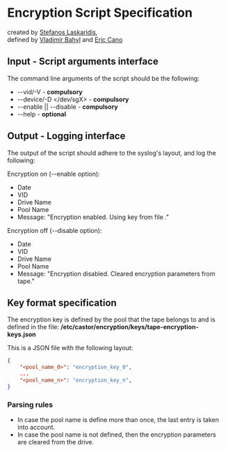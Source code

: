 # Encryption Script Specification

created by [Stefanos Laskaridis](steve.laskaridis@cern.ch),  
defined by [Vladimír Bahyl](Vladimir.Bahyl@cern.ch) and [Eric Cano](Eric.Cano@cern.ch)


## Input - Script arguments interface

The command line arguments of the script should be the following:

* --vid/-V <VID> - **compulsory**
* --device/-D  </dev/sgX> - **compulsory**
* --enable || --disable - **compulsory**
* --help - **optional**


## Output - Logging interface

The output of the script should adhere to the syslog's layout, and log the following:

Encryption on (--enable option):
  * Date
  * VID
  * Drive Name
  * Pool Name
  * Message: "Encryption enabled. Using key from file <file path>."

Encryption off (--disable option):
  * Date
  * VID
  * Drive Name
  * Pool Name
  * Message: "Encryption disabled. Cleared encryption parameters from tape."

## Key format specification

The encryption key is defined by the pool that the tape belongs to and is defined in the file:
**/etc/castor/encryption/keys/tape-encryption-keys.json**

This is a JSON file with the following layout:

```JSON
{
    "<pool_name_0>": "encryption_key_0",
    ...
    "<pool_name_n>": "encryption_key_n",
}
```

### Parsing rules

* In case the pool name is define more than once, the last entry is taken into account.
* In case the pool name is not defined, then the encryption parameters are cleared from the drive.